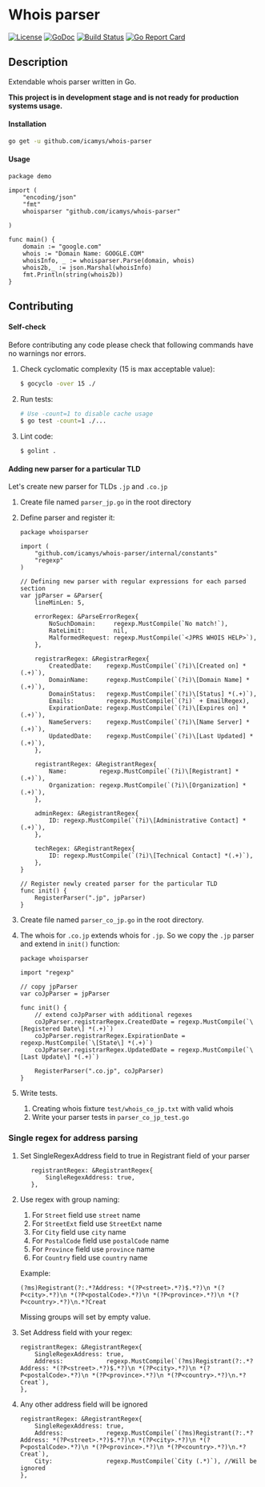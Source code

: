 # Whois parser

[![License](https://img.shields.io/badge/license-Apache%202.0-blue.svg)](LICENSE)
[![GoDoc](https://godoc.org/github.com/icamys/whois-parser?status.svg)](https://godoc.org/github.com/icamys/whois-parser)
[![Build Status](https://travis-ci.org/icamys/whois-parser.svg?branch=master)](https://travis-ci.org/icamys/whois-parser)
[![Go Report Card](https://goreportcard.com/badge/github.com/icamys/whois-parser)](https://goreportcard.com/report/github.com/icamys/whois-parser)

## Description

Extendable whois parser written in Go.

**This project is in development stage and is not ready for production systems usage.**

#### Installation

```bash
go get -u github.com/icamys/whois-parser
```

#### Usage

    package demo
    
    import (
        "encoding/json"
        "fmt"
        whoisparser "github.com/icamys/whois-parser"
    
    )
    
    func main() {
        domain := "google.com"
        whois := "Domain Name: GOOGLE.COM"
        whoisInfo, _ := whoisparser.Parse(domain, whois)
        whois2b,_ := json.Marshal(whoisInfo)
        fmt.Println(string(whois2b))
    }

## Contributing

#### Self-check

Before contributing any code please check that following commands have no warnings nor errors.

1. Check cyclomatic complexity (15 is max acceptable value):

    ```bash
    $ gocyclo -over 15 ./
    ```

1. Run tests:

    ```bash
    # Use -count=1 to disable cache usage
    $ go test -count=1 ./...
    ```

1. Lint code:

    ```
    $ golint .
    ```

#### Adding new parser for a particular TLD

Let's create new parser for TLDs `.jp` and `.co.jp`

1. Create file named `parser_jp.go` in the root directory

1. Define parser and register it:

    ```
    package whoisparser
    
    import (
        "github.com/icamys/whois-parser/internal/constants"
        "regexp"
    )
    
    // Defining new parser with regular expressions for each parsed section
    var jpParser = &Parser{
        lineMinLen: 5,
    
        errorRegex: &ParseErrorRegex{
            NoSuchDomain:     regexp.MustCompile(`No match!`),
            RateLimit:        nil,
            MalformedRequest: regexp.MustCompile(`<JPRS WHOIS HELP>`),
        },
    
        registrarRegex: &RegistrarRegex{
            CreatedDate:    regexp.MustCompile(`(?i)\[Created on] *(.+)`),
            DomainName:     regexp.MustCompile(`(?i)\[Domain Name] *(.+)`),
            DomainStatus:   regexp.MustCompile(`(?i)\[Status] *(.+)`),
            Emails:         regexp.MustCompile(`(?i)` + EmailRegex),
            ExpirationDate: regexp.MustCompile(`(?i)\[Expires on] *(.+)`),
            NameServers:    regexp.MustCompile(`(?i)\[Name Server] *(.+)`),
            UpdatedDate:    regexp.MustCompile(`(?i)\[Last Updated] *(.+)`),
        },
    
        registrantRegex: &RegistrantRegex{
            Name:         regexp.MustCompile(`(?i)\[Registrant] *(.+)`),
            Organization: regexp.MustCompile(`(?i)\[Organization] *(.+)`),
        },
    
        adminRegex: &RegistrantRegex{
            ID: regexp.MustCompile(`(?i)\[Administrative Contact] *(.+)`),
        },
    
        techRegex: &RegistrantRegex{
            ID: regexp.MustCompile(`(?i)\[Technical Contact] *(.+)`),
        },
    }
    
    // Register newly created parser for the particular TLD
    func init() {
        RegisterParser(".jp", jpParser)
    }
    ```

1. Create file named `parser_co_jp.go` in the root directory.

1. The whois for `.co.jp` extends whois for `.jp`. So we copy the `.jp` parser and extend in `init()` function:

    ```
    package whoisparser
    
    import "regexp"
    
    // copy jpParser
    var coJpParser = jpParser
    
    func init() {
        // extend coJpParser with additional regexes
        coJpParser.registrarRegex.CreatedDate = regexp.MustCompile(`\[Registered Date\] *(.+)`)
        coJpParser.registrarRegex.ExpirationDate = regexp.MustCompile(`\[State\] *(.+)`)
        coJpParser.registrarRegex.UpdatedDate = regexp.MustCompile(`\[Last Update\] *(.+)`)
    
        RegisterParser(".co.jp", coJpParser)
    }
    ```
1. Write tests. 
    1. Creating whois fixture `test/whois_co_jp.txt` with valid whois
    2. Write your parser tests in `parser_co_jp_test.go`

### Single regex for address parsing

1. Set SingleRegexAddress field to true in Registrant field of your parser

    ```
       registrantRegex: &RegistrantRegex{
           SingleRegexAddress: true,
       },
    ```

1. Use regex with group naming:

    1. For `Street` field use `street` name
    1. For `StreetExt` field use `StreetExt` name
    1. For `City` field use `city` name
    1. For `PostalCode` field use `postalCode` name
    1. For `Province` field use `province` name
    1. For `Country` field use `country` name
    
    Example:

    ```
    (?ms)Registrant(?:.*?Address: *(?P<street>.*?)$.*?)\n *(?P<city>.*?)\n *(?P<postalCode>.*?)\n *(?P<province>.*?)\n *(?P<country>.*?)\n.*?Creat
    ```

    Missing groups will set by empty value.

1. Set Address field with your regex:

    ```
    registrantRegex: &RegistrantRegex{
        SingleRegexAddress: true,
        Address:            regexp.MustCompile(`(?ms)Registrant(?:.*?Address: *(?P<street>.*?)$.*?)\n *(?P<city>.*?)\n *(?P<postalCode>.*?)\n *(?P<province>.*?)\n *(?P<country>.*?)\n.*?Creat`),
    },
    ```

1. Any other address field will be ignored
    ```
    registrantRegex: &RegistrantRegex{
        SingleRegexAddress: true,
        Address:            regexp.MustCompile(`(?ms)Registrant(?:.*?Address: *(?P<street>.*?)$.*?)\n *(?P<city>.*?)\n *(?P<postalCode>.*?)\n *(?P<province>.*?)\n *(?P<country>.*?)\n.*?Creat`),
        City:               regexp.MustCompile(`City (.*)`), //Will be ignored
    },
    ```
